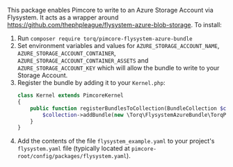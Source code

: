 This package enables Pimcore to write to an Azure Storage Account via Flysystem. It acts as a wrapper around https://github.com/thephpleague/flysystem-azure-blob-storage. To install:

1. Run `composer require torq/pimcore-flysystem-azure-bundle`
2. Set environment variables and values for `AZURE_STORAGE_ACCOUNT_NAME`, `AZURE_STORAGE_ACCOUNT_CONTAINER`, `AZURE_STORAGE_ACCOUNT_CONTAINER_ASSETS` and `AZURE_STORAGE_ACCOUNT_KEY` which will allow the bundle to write to your Storage Account.
3. Register the bundle by adding it to your `Kernel.php`:
    ```php
    class Kernel extends PimcoreKernel
    {
        public function registerBundlesToCollection(BundleCollection $collection) {
            $collection->addBundle(new \Torq\FlysystemAzureBundle\TorqPimcoreFlysystemAzureBundle);
        }
    }
4. Add the contents of the file `flysystem_example.yaml` to your project's `flysystem.yaml` file (typically located at `pimcore-root/config/packages/flysystem.yaml`).
